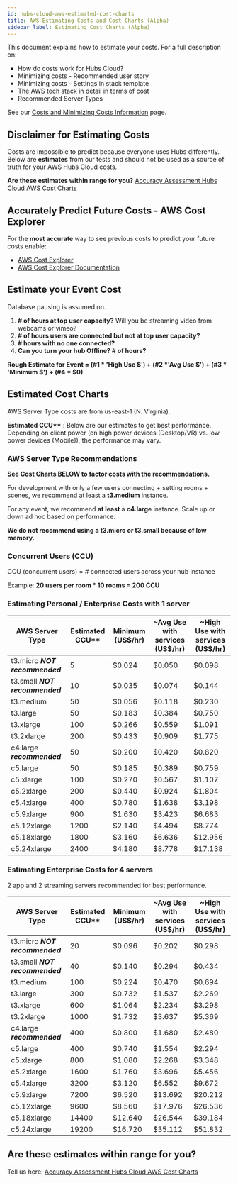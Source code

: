 ```yaml
---
id: hubs-cloud-aws-estimated-cost-charts
title: AWS Estimating Costs and Cost Charts (Alpha)
sidebar_label: Estimating Cost Charts (Alpha)
---
```


This document explains how to estimate your costs. For a full description on:

- How do costs work for Hubs Cloud?
- Minimizing costs - Recommended user story
- Minimizing costs - Settings in stack template
- The AWS tech stack in detail in terms of cost
- Recommended Server Types

See our [Costs and Minimizing Costs Information](./hubs-cloud-aws-costs.md) page.

## Disclaimer for Estimating Costs

Costs are impossible to predict because everyone uses Hubs differently. Below are **estimates** from our tests and should not be used as a source of truth for your AWS Hubs Cloud costs.

**Are these estimates within range for you?** [Accuracy Assessment Hubs Cloud AWS Cost Charts](https://forms.gle/WD5dQ6k2zEjTkYQR6)

## Accurately Predict Future Costs - AWS Cost Explorer

For the **most accurate** way to see previous costs to predict your future costs enable:

- [AWS Cost Explorer](https://console.aws.amazon.com/billing/home)
- [AWS Cost Explorer Documentation](https://docs.aws.amazon.com/awsaccountbilling/latest/aboutv2/ce-what-is.html)

## Estimate your Event Cost

Database pausing is assumed on.

1. **\# of hours at top user capacity?** Will you be streaming video from webcams or vimeo?
2. **\# of hours users are connected but not at top user capacity?**
3. **\# hours with no one connected?**
4. **Can you turn your hub Offline? # of hours?**

**Rough Estimate for Event = (#1 \* 'High Use $') + (#2 \*'Avg Use $') + (#3 \* 'Minimum $') + (#4 \* $0)**

## Estimated Cost Charts

AWS Server Type costs are from us-east-1 (N. Virginia).

**Estimated CCU\*\*** : Below are our estimates to get best performance. Depending on client power (on high power devices (Desktop/VR) vs. low power devices (Mobile)), the performance may vary.

### AWS Server Type Recommendations

**See Cost Charts BELOW to factor costs with the recommendations.**

For development with only a few users connecting + setting rooms + scenes, we recommend at least a **t3.medium** instance.

For any event, we recommend **at least** a **c4.large** instance. Scale up or down ad hoc based on performance.

**We do not recommend using a t3.micro or t3.small because of low memory.**

### Concurrent Users (CCU)

CCU (concurrent users) = # connected users across your hub instance

Example: **20 users per room \* 10 rooms = 200 CCU**

### Estimating Personal / Enterprise Costs with 1 server

| AWS Server Type                | Estimated CCU\*\* | Minimum (US\$/hr) | ~Avg Use with services (US\$/hr) | ~High Use with services (US\$/hr) |
| ------------------------------ | ----------------- | ----------------- | -------------------------------- | --------------------------------- |
| t3.micro _**NOT recommended**_ | 5                 | \$0.024           | \$0.050                          | \$0.098                           |
| t3.small _**NOT recommended**_ | 10                | \$0.035           | \$0.074                          | \$0.144                           |
| t3.medium                      | 50                | \$0.056           | \$0.118                          | \$0.230                           |
| t3.large                       | 50                | \$0.183           | \$0.384                          | \$0.750                           |
| t3.xlarge                      | 100               | \$0.266           | \$0.559                          | \$1.091                           |
| t3.2xlarge                     | 200               | \$0.433           | \$0.909                          | \$1.775                           |
| c4.large _**recommended**_     | 50                | \$0.200           | \$0.420                          | \$0.820                           |
| c5.large                       | 50                | \$0.185           | \$0.389                          | \$0.759                           |
| c5.xlarge                      | 100               | \$0.270           | \$0.567                          | \$1.107                           |
| c5.2xlarge                     | 200               | \$0.440           | \$0.924                          | \$1.804                           |
| c5.4xlarge                     | 400               | \$0.780           | \$1.638                          | \$3.198                           |
| c5.9xlarge                     | 900               | \$1.630           | \$3.423                          | \$6.683                           |
| c5.12xlarge                    | 1200              | \$2.140           | \$4.494                          | \$8.774                           |
| c5.18xlarge                    | 1800              | \$3.160           | \$6.636                          | \$12.956                          |
| c5.24xlarge                    | 2400              | \$4.180           | \$8.778                          | \$17.138                          |

### Estimating Enterprise Costs for 4 servers

2 app and 2 streaming servers recommended for best performance.

| AWS Server Type                | Estimated CCU\*\* | Minimum (US\$/hr) | ~Avg Use with services (US\$/hr) | ~High Use with services (US\$/hr) |
| ------------------------------ | ----------------- | ----------------- | -------------------------------- | --------------------------------- |
| t3.micro _**NOT recommended**_ | 20                | \$0.096           | \$0.202                          | \$0.298                           |
| t3.small _**NOT recommended**_ | 40                | \$0.140           | \$0.294                          | \$0.434                           |
| t3.medium                      | 100               | \$0.224           | \$0.470                          | \$0.694                           |
| t3.large                       | 300               | \$0.732           | \$1.537                          | \$2.269                           |
| t3.xlarge                      | 600               | \$1.064           | \$2.234                          | \$3.298                           |
| t3.2xlarge                     | 1000              | \$1.732           | \$3.637                          | \$5.369                           |
| c4.large _**recommended**_     | 400               | \$0.800           | \$1.680                          | \$2.480                           |
| c5.large                       | 400               | \$0.740           | \$1.554                          | \$2.294                           |
| c5.xlarge                      | 800               | \$1.080           | \$2.268                          | \$3.348                           |
| c5.2xlarge                     | 1600              | \$1.760           | \$3.696                          | \$5.456                           |
| c5.4xlarge                     | 3200              | \$3.120           | \$6.552                          | \$9.672                           |
| c5.9xlarge                     | 7200              | \$6.520           | \$13.692                         | \$20.212                          |
| c5.12xlarge                    | 9600              | \$8.560           | \$17.976                         | \$26.536                          |
| c5.18xlarge                    | 14400             | \$12.640          | \$26.544                         | \$39.184                          |
| c5.24xlarge                    | 19200             | \$16.720          | \$35.112                         | \$51.832                          |

## Are these estimates within range for you?

Tell us here: [Accuracy Assessment Hubs Cloud AWS Cost Charts](https://forms.gle/WD5dQ6k2zEjTkYQR6)
